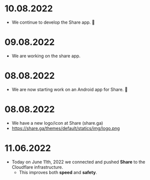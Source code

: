 # 10.08.2022  
  - We continue to develop the Share app. 📱

# 09.08.2022  
  - We are working on the share app.

# 08.08.2022
  - We are now starting work on an Android app for Share. 📱

# 08.08.2022
  - We have a new logo/icon at Share (share.ga)
  - https://share.ga/themes/default/statics/img/logo.png

# 11.06.2022
  - Today on June 11th, 2022 we connected and pushed **Share** to the Cloudflare infrastructure.
     - This improves both **speed** and **safety**.
